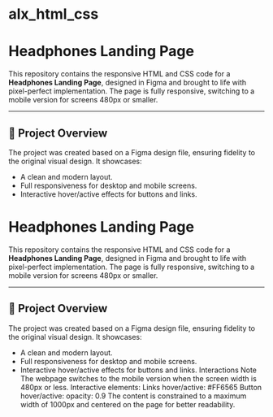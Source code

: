 # alx_html_css
# Headphones Landing Page

This repository contains the responsive HTML and CSS code for a **Headphones Landing Page**, designed in Figma and brought to life with pixel-perfect implementation. The page is fully responsive, switching to a mobile version for screens 480px or smaller. 

---

## 📂 Project Overview

The project was created based on a Figma design file, ensuring fidelity to the original visual design. It showcases:
- A clean and modern layout.
- Full responsiveness for desktop and mobile screens.
- Interactive hover/active effects for buttons and links.
# Headphones Landing Page

This repository contains the responsive HTML and CSS code for a **Headphones Landing Page**, designed in Figma and brought to life with pixel-perfect implementation. The page is fully responsive, switching to a mobile version for screens 480px or smaller. 

---

## 📂 Project Overview

The project was created based on a Figma design file, ensuring fidelity to the original visual design. It showcases:
- A clean and modern layout.
- Full responsiveness for desktop and mobile screens.
- Interactive hover/active effects for buttons and links.
Interactions Note
The webpage switches to the mobile version when the screen width is 480px or less.
Interactive elements:
Links hover/active: #FF6565
Button hover/active: opacity: 0.9
The content is constrained to a maximum width of 1000px and centered on the page for better readability.